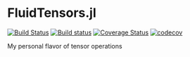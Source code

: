 # FluidTensors.jl

[![Build Status](https://travis-ci.org/favba/FluidTensors.jl.svg?branch=master)](https://travis-ci.org/favba/FluidTensors.jl)
[![Build status](https://ci.appveyor.com/api/projects/status/b35ephpx1s1uj97m?svg=true)](https://ci.appveyor.com/project/favba/fluidtensors-jl)
[![Coverage Status](https://coveralls.io/repos/github/favba/FluidTensors.jl/badge.svg?branch=master)](https://coveralls.io/github/favba/FluidTensors.jl?branch=master)
[![codecov](https://codecov.io/gh/favba/FluidTensors.jl/branch/master/graph/badge.svg)](https://codecov.io/gh/favba/FluidTensors.jl)

My personal flavor of tensor operations